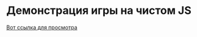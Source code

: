 # Демонстрация игры на чистом JS
[Вот ссылка для просмотра](https://ikrom-murodov.github.io/gameJS.github.io/)
